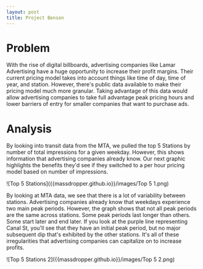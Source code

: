 ```yaml
---
layout: post
title: Project Benson
---
```


# Problem
With the rise of digital billboards, advertising companies like Lamar Advertising have a huge opportunity to increase their profit margins.  Their current pricing model takes into account things like time of day, time of year, and station.  However, there's public data available to make their pricing model much more granular.  Taking advantage of this data would allow advertising companies to take full advantage peak pricing hours and lower barriers of entry for smaller companies that want to purchase ads.

# Analysis

By looking into transit data from the MTA, we pulled the top 5 Stations by number of total impressions for a given weekday.  However, this shows information that advertising companies already know.  Our next graphic highlights the benefits they'd see if they switched to a per hour pricing model based on number of impressions.   

![Top 5 Stations]({{massdropper.github.io}}/images/Top 5 1.png)

By looking at MTA data, we see that there is a lot of variability between stations.  Advertising companies already know that weekdays experience two main peak periods.  However, the graph shows that not all peak periods are the same across stations.  Some peak periods last longer than others.  Some start later and end later.  If you look at the purple line representing Canal St, you'll see that they have an initial peak period, but no major subsequent dip that's exhibited by the other stations.  It's all of these irregularities that advertising companies can capitalize on to increase profits.

![Top 5 Stations 2]({{massdropper.github.io}}/images/Top 5 2.png)


